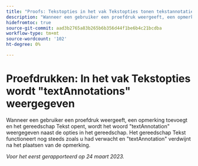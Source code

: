 ```yaml
---
title: "Proofs: Tekstopties in het vak Tekstopties tonen tekstannotaties"
description: "Wanneer een gebruiker een proefdruk weergeeft, een opmerking toevoegt en het gereedschap Tekst opent, wordt het woord textAnnotation weergegeven naast de opties in het gereedschap. Het gereedschap Tekst functioneert nog steeds zoals u had verwacht en textAnnotation verdwijnt nadat de opmerking is geplaatst."
hidefromtoc: true
source-git-commit: aad3b2765a83b265b6b356d44f1be6b4c21bcdba
workflow-type: tm+mt
source-wordcount: '102'
ht-degree: 0%

---
```



# Proefdrukken: In het vak Tekstopties wordt &quot;textAnnotations&quot; weergegeven

<!--This article is on the WF and WFP TOCs-->

Wanneer een gebruiker een proefdruk weergeeft, een opmerking toevoegt en het gereedschap Tekst opent, wordt het woord &quot;textAnnotation&quot; weergegeven naast de opties in het gereedschap. Het gereedschap Tekst functioneert nog steeds zoals u had verwacht en &quot;textAnnotation&quot; verdwijnt na het plaatsen van de opmerking.

_Voor het eerst gerapporteerd op 24 maart 2023._

